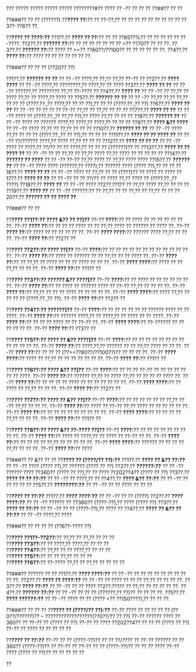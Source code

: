 ??? ????? ????? ????? ????? ????????#?? ???? ?? -?? ?? ?? ??
??##?? ?? ??

??###?? ?? ?? (??????)
??**???? ??:**?? ?? ??-??,?? ?? ?? ?? ?? ?? ?? ?? ?? ?? ??3??-??6?? ??.

??**???? ?? ????:??**
??1??.?? **???? ?? ??:**?? ?? ?? ??85??%?? ?? ?? ?? ?? ?? ??-????.
??2??.?? **?????? ??:**?? ?? ?? ?? ?? ?? ?? ?? >?? ??70?? ?? ?? ??.
??3??.?? **?????? ??:**?? ???? ?? >=?? ??80??/??100?? ?? ?? ?? ?? ?? ??.
??4??.?? **???? ??:**?? ???? ?? ?? ?? ?? ?? ?? ??.

??###?? ?? ?? ?? (??20?? ??)

??1??.?? **?????? ?? ??**
??  ?? -?? ????,?? ??,?? ??,?? ??-?? ??
??2??.?? **???? ????**
??  ?? -?? ????,?? ????????,?? ????,?? ?? ????
??3??.?? **???? ?? ??**
??  ?? -?? ??????,?? ???????? ??,?? ??-???? ??
??4??.?? **???? ??**
??  ?? -?? ?? ??,?? ?? ???? ??,?? ?? ????,?? ???? ??
??5??.?? **?????? ?? ??**
??  ?? -?? ??,?? ??,?? ??,?? ?? ?? ?? (????.??.,?? ????,?? ?? ?? ??),?? ?? ?? (????.??.,?? ??)
??6??.?? **???? ?? ??**
??  ?? -?? ?? ?? ?? ?? ??-?? ??,?? ?? ??,?? ?? ?? ??
??7??.?? **???? ?? ??**
??  ?? -?? ???? ?? (????.??.,?? ??,?? ??),?? ???? ??,?? ?? ?? ??
??8??.?? **?????? ??**
??  ?? -?? ???? ?? ?????? ????,?? ????,?? ????,?? ?? ?? ??
??9??.?? **???? &?? ????**
??  ?? -?? ???? ??,?? ?? ??,?? ?? ?? ??
??10??.?? **?????? ?? ??**
??   ?? -?? ???? ??,?? ?? ?? ?? (????.??.,?? ?? ??),?? ?? ?? ??
??11??.?? **???? ?? ?? ???? ??**
??   ?? -?? ??/?????? ????,?? ???? ??,?? ?? ?? ??
??12??.?? **???? ?? ?? ??**
??   ?? -?? ???? ?? ????,?? ??/?? ?? ?? ????,?? ?? ?? ?? (??????)?? ??
??13??.?? **???? ?? ?? ???? ??**
??   ?? -?? ?? ?? ??,?? ?? ??,?? ???? ??,?? ???? ?? ?? ?? ?? ??
??14??.?? **?????? ?? ????**
??   ?? -?? ??-?? ??,?? ???? ?? ??,?? ???? ????
??15??.?? **?????? ??**
??   ?? -?? ???? ???? (??????,?? ????),?? ?????? ???? (???? ??),?? ?? ??
??16??.?? **???? ?? ??**
??   ?? -?? ???? ?? ??,?? ?? ?? (????)?? ?? ???? ?? ????
??17??.?? **???? ?? ??**
??   ?? -?? ?? ?? ??/?? ?? ???? ??,?? ???? ?? (????.??.,?? ????)
??18??.?? **???? ??**
??   ?? -?? ???? ??2??.??1?? ?? ??,?? ???? ??,?? ?? ?? ??
??19??.?? **???? ??**
??   ?? -?? ??????:?? ?? ??,?? ?? ?? ??,?? ?? ??,?? ?? ??
??20??.?? **?????? ?? ?? ???? ??**

??###?? ?? ??

??**???? ??1??:?? ???? &?? ?? ??]??**
??-?? **????:**?? ?? ???? ?? ?? ?? ?? ?? ?? ??.
??-?? **???? ??:**?? ?? ?? ?? ???? ?? ?? ??;?? ???? ?? ?????? ?? ???? ??.
??-?? **???? ??:**?? ???? ?? ?? ?? ?? ?? ??.
??-?? **???? ????:**?? ?????? ???? ??,?? ?? ?? ??.
??-?? **???? ??:**?? ??2?? ??

??**???? ??2??:?? ???? ??]??**
??-?? **????:**?? ?? ?? ?? ?? ?? ?? ?? ?? ?? ?? ?? ?? ??.
??-?? **???? ??:**?? ???? ?? ?????? ?? ?? ??;?? ?? ?? ???? ??.
??-?? **???? ??:**?? ?? ??,?? ?? ???? ?? ?? ?? ???? ?? ?? ??.
??-?? **???? ????:**?? ???? ?? ?? ??,?? ?? ?? ??.
??-?? **???? ??:**?? ??1?? ??

??**???? ??3??:?? ?????? &?? ????]??**
??-?? **????:**?? ?? ???? ?? ?? ?? ?? ?? ?? ??.
??-?? **???? ??:**?? ?? ???? ?? ?????? ???? ?? ??-?? ??;?? ?? ?? ?? ??.
??-?? **???? ??:**?? ??,?? ?? ?? ?? ???? ?? ?? ?? ?? ??.
??-?? **???? ????:**?? ???? ??,?? ?? ?? ?? ?? (????.??.,?? ??).
??-?? **???? ??:**?? ??2?? ??

??**???? ??4??:?? ??????]??**
??-?? **????:**?? ?? ?? ?? ?? ?? ?? ?????? ???? ?? ?? ????.
??-?? **???? ??:**?? ?????? ????,?? ?? ????,?? ?? ???? ?? ?? ????.
??-?? **???? ??:**?? ?? ?? ?? ???? ?? ?? ??-?? ??.
??-?? **???? ????:**?? ??-?????? ?? ?? ?? ?? ?? ??.
??-?? **???? ??:**?? ??3?? ??

??**???? ??5??:?? ???? ?? &?? ????]??**
??-?? **????:**?? ?? ?? ?? ?? ?? ?? ?? ?? ?? ?? ?? ?? ??.
??-?? **???? ??:**?? ????.??,?? ?????? ?? ?? ??;?? ???? ?? ?? ??.
??-?? **???? ??:**?? ?? ?? ?? (??>=??80??/??100??)?? ?? ?? ?? ??.
??-?? **???? ????:**?? ???? ?? ??,?? ?? ?? ?? ?? ?? ?? ??.
??-?? **???? ??:**?? ??1?? ??

??**???? ??6??:?? ???? &?? ??]??**
??-?? **????:**?? ?? ?? ?? ??-?? ?? ?? ?? ?? ?? ?? ?? ????.
??-?? **???? ??:**?? ?????? ??,?? ?? ???? ??;?? ?? ?? ?? ?? ???? ??.
??-?? **???? ??:**?? ?? ?? ?? ?? ???? ?? ?? ?? ?? ?? ?? ??.
??-?? **???? ????:**?? ?? ???? ?? ??,?? ?? ?? ??.
??-?? **???? ??:**?? ??2?? ??

??**???? ??7??:?? ???? ?? &?? ??]??**
??-?? **????:**?? ?? ?? ?? ?? ?? ?? ??,?? ??-?? ??,?? ?? ?? ??.
??-?? **???? ??:**?? ???? ?? ??-?? ??;?? ???? ?? ?? ?? ?? ?? ??.
??-?? **???? ??:**?? ?? ?? ?? ?? ?? ?? ?? ?? ??.
??-?? **???? ????:**?? ?? ?? ?? ?? ??,?? ?? ?? ??.
??-?? **???? ??:**?? ??1?? ??

??**???? ??8??:?? ???? &?? ??-???? ??]??**
??-?? **????:**?? ?? ?? ?? ?? ?? ?? ?? ?? ??.
??-?? **???? ??:**?? ???? ?? ????;?? ?? ???? ?? ??-?? ?? ??.
??-?? **???? ??:**?? ?? ?? ?? ?? ??,?? ?? ?? ?? ?? ??.
??-?? **???? ????:**?? ?????? ?? ?? ?? ?? ??,?? ?? ?? ??.
??-?? **???? ??:**?? ????

??###?? ?? &?? ?? ??
??**???? ?? (????/?? ??):??**
??1??.?? **???? ?? &?? ??:??**
??  ?? -?? ???? (???? ??),?? ?????? (???? ?? ??)
??2??.?? **??????:??**
??  ?? -?? ?????? ???? ??360?? (???? ?? ??),?? ?? ???? ??202??4?? (???? ?? ??)
??3??.?? **???? ?? ?? ??:??**
??  ?? -?? ?? ????,?? ??
??4??.?? **???? &?? ??:??**
??  ?? -?? ?? ?? ?? ?? ??
??5??.?? **????????:??**
??  ?? -?? ?? ?? ???? ?? ?? ??

??**???? ?? ??:??**
??1??.?? **???? ????:??**
??  ?? -?? ?? ?? (????)
??2??.?? **???? ????:??**
??  ?? -?? ?????? ?? ??360?? (????-??),?? ???? (???? ??)
??3??.?? **???? ?? ??:??**
??  ?? -?? ?? ?? (????-??),?? ???? ??
??4??.?? **???? ?? &?? ?? ??:??**
??  ?? -?? ????,?? ????

??###?? ?? ?? ?? ?? (??6??-???? ??)

??**???? ??1??-??2??:**?? ??,?? ?? ??,?? ?? ?? ??  
??**???? ??3??:**?? ?? ????,?? ????,?? ?? ?? ??  
??**???? ??4??:**?? ??,?? ?? ?? ????,?? ?? ?? ??  
??**???? ??5??:**?? ?? ?? ??,?? ?? ?? ??  
??**???? ??6??:**?? ??-???? ??,?? ?? ??,?? ?? ?? ?? ??

??###?? ?????? ?? ??
??1??.?? **???? ????:??**
??  ?? -?? ?? ?? ?? ?? ?? ?? ?? ?? ?? ??.
??2??.?? **???? ?? ????:??**
??  ?? -?? ?? ???? ?? ?? ?? ??;?? ?? ?? ?? ??.
??3??.?? **???? ??:??**
??  ?? -?? ?? ?? ???? ??2??.??1?? ?? ??;?? ?? ?? ?? ?? ??.
??4??.?? **?????? ??:??**
??  ?? -?? ?? ?? ?? (??????,?? ??)?? ?? ?? ?? ??.
??5??.?? **???? ??????:??**
??  ?? -?? ???? ?? ?? (???? <?? ??150????),?? ?? ?? ??.

??###?? ?? ?? ??
??**???? ?? (????/?? ??):??**
??-?? ???? ?? ?? ?? ?? ?? ($??0??/?? ?? ??)
??-?? ?????? ?? ???? ?? ?? ($??0??/?? ?? ??)
??-?? ?????? ???? ??360?? ?? ??-?? ?? (???? ?? ??)
??-?? ?? ???? ??202??4?? ?? ?? ?? (???? ?? ??)
??-?? ?? ???? ?? ?? ?? ?? ??

??**???? ?? ??:??**
??-?? ?? ?? (????-??)?? ?? ?? ??/???? ??
??-?? ?????? ?? ??360?? (????-??)?? ?? ??-?? ??
??-?? ?? ?? (????-??)?? ?? ?? ?? ????
??-?? ???? (???? ?? ??)?? ?? ?? ?? ?? ??

??